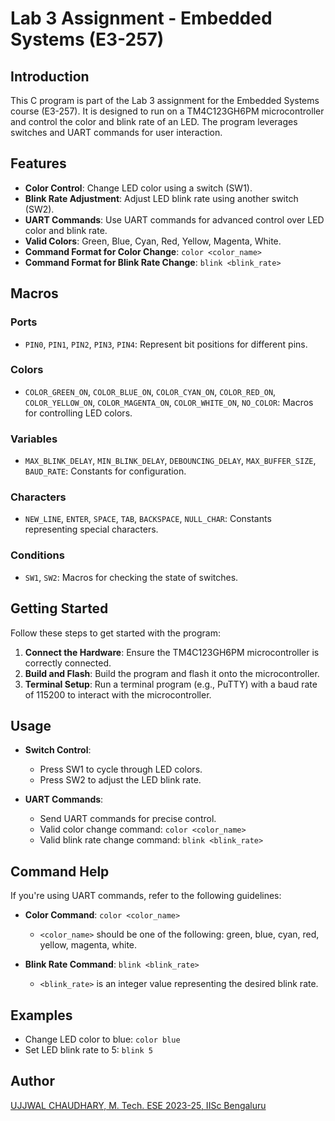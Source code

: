 # Lab 3 Assignment - Embedded Systems (E3-257)

## Introduction

This C program is part of the Lab 3 assignment for the Embedded Systems course (E3-257). It is designed to run on a TM4C123GH6PM microcontroller and control the color and blink rate of an LED. The program leverages switches and UART commands for user interaction.

## Features

- **Color Control**: Change LED color using a switch (SW1).
- **Blink Rate Adjustment**: Adjust LED blink rate using another switch (SW2).
- **UART Commands**: Use UART commands for advanced control over LED color and blink rate.
- **Valid Colors**: Green, Blue, Cyan, Red, Yellow, Magenta, White.
- **Command Format for Color Change**: `color <color_name>`
- **Command Format for Blink Rate Change**: `blink <blink_rate>`

## Macros

### Ports
- `PIN0`, `PIN1`, `PIN2`, `PIN3`, `PIN4`: Represent bit positions for different pins.
  
### Colors
- `COLOR_GREEN_ON`, `COLOR_BLUE_ON`, `COLOR_CYAN_ON`, `COLOR_RED_ON`, `COLOR_YELLOW_ON`, `COLOR_MAGENTA_ON`, `COLOR_WHITE_ON`, `NO_COLOR`: Macros for controlling LED colors.

### Variables
- `MAX_BLINK_DELAY`, `MIN_BLINK_DELAY`, `DEBOUNCING_DELAY`, `MAX_BUFFER_SIZE`, `BAUD_RATE`: Constants for configuration.

### Characters
- `NEW_LINE`, `ENTER`, `SPACE`, `TAB`, `BACKSPACE`, `NULL_CHAR`: Constants representing special characters.

### Conditions
- `SW1`, `SW2`: Macros for checking the state of switches.

## Getting Started

Follow these steps to get started with the program:

1. **Connect the Hardware**: Ensure the TM4C123GH6PM microcontroller is correctly connected.
2. **Build and Flash**: Build the program and flash it onto the microcontroller.
3. **Terminal Setup**: Run a terminal program (e.g., PuTTY) with a baud rate of 115200 to interact with the microcontroller.

## Usage

- **Switch Control**:
  - Press SW1 to cycle through LED colors.
  - Press SW2 to adjust the LED blink rate.

- **UART Commands**:
  - Send UART commands for precise control.
  - Valid color change command: `color <color_name>`
  - Valid blink rate change command: `blink <blink_rate>`

## Command Help

If you're using UART commands, refer to the following guidelines:

- **Color Command**: `color <color_name>`
  - `<color_name>` should be one of the following: green, blue, cyan, red, yellow, magenta, white.

- **Blink Rate Command**: `blink <blink_rate>`
  - `<blink_rate>` is an integer value representing the desired blink rate.

## Examples

- Change LED color to blue: `color blue`
- Set LED blink rate to 5: `blink 5`

## Author

[UJJWAL CHAUDHARY, M. Tech. ESE 2023-25, IISc Bengaluru](https://www.linkedin.com/in/ujjwal-chaudhary-4436701aa/)
